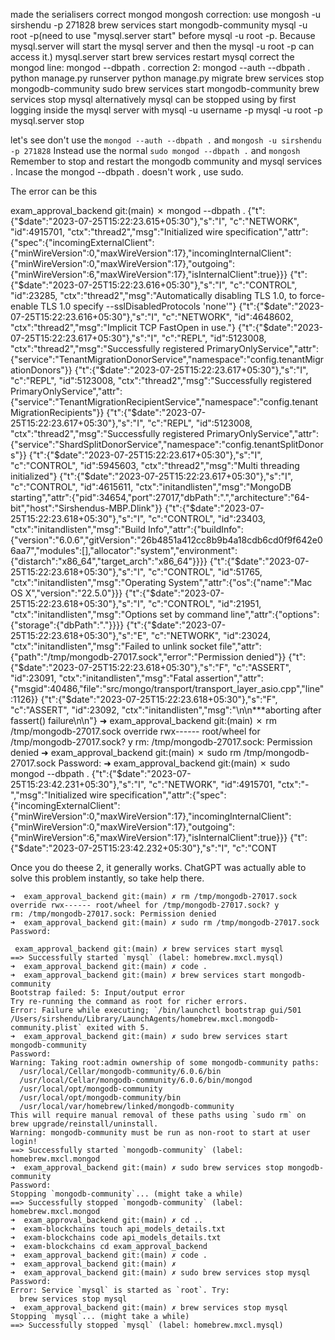 made the serialisers correct
mongod
mongosh
correction: use mongosh -u sirshendu -p 271828
brew services start mongodb-community
mysql -u root -p(need to use "mysql.server start" before mysql -u root -p. Because mysql.server will start the mysql server and then the mysql -u root -p can access it.)
mysql.server start
brew services restart mysql
correct the mongod line: mongod --dbpath .
correction 2: mongod --auth --dbpath .
python manage.py runserver
python manage.py migrate
brew services stop mongodb-community
sudo brew services start mongodb-community
brew services stop mysql
alternatively mysql can be stopped using by first logging inside the mysql server with mysql -u username -p
mysql -u root -p
mysql.server stop


let's see
don't use the ```mongod --auth --dbpath .```  and ```mongosh -u sirshendu -p 271828```
Instead use the normal ```sudo mongod --dbpath .``` and ```mongosh``` 
Remember to stop and restart the mongodb community and mysql services .
Incase the mongod --dbpath . doesn't work , use sudo.

The error can be this 

exam_approval_backend git:(main) ✗ mongod --dbpath .
{"t":{"$date":"2023-07-25T15:22:23.615+05:30"},"s":"I",  "c":"NETWORK",  "id":4915701, "ctx":"thread2","msg":"Initialized wire specification","attr":{"spec":{"incomingExternalClient":{"minWireVersion":0,"maxWireVersion":17},"incomingInternalClient":{"minWireVersion":0,"maxWireVersion":17},"outgoing":{"minWireVersion":6,"maxWireVersion":17},"isInternalClient":true}}}
{"t":{"$date":"2023-07-25T15:22:23.616+05:30"},"s":"I",  "c":"CONTROL",  "id":23285,   "ctx":"thread2","msg":"Automatically disabling TLS 1.0, to force-enable TLS 1.0 specify --sslDisabledProtocols 'none'"}
{"t":{"$date":"2023-07-25T15:22:23.616+05:30"},"s":"I",  "c":"NETWORK",  "id":4648602, "ctx":"thread2","msg":"Implicit TCP FastOpen in use."}
{"t":{"$date":"2023-07-25T15:22:23.617+05:30"},"s":"I",  "c":"REPL",     "id":5123008, "ctx":"thread2","msg":"Successfully registered PrimaryOnlyService","attr":{"service":"TenantMigrationDonorService","namespace":"config.tenantMigrationDonors"}}
{"t":{"$date":"2023-07-25T15:22:23.617+05:30"},"s":"I",  "c":"REPL",     "id":5123008, "ctx":"thread2","msg":"Successfully registered PrimaryOnlyService","attr":{"service":"TenantMigrationRecipientService","namespace":"config.tenantMigrationRecipients"}}
{"t":{"$date":"2023-07-25T15:22:23.617+05:30"},"s":"I",  "c":"REPL",     "id":5123008, "ctx":"thread2","msg":"Successfully registered PrimaryOnlyService","attr":{"service":"ShardSplitDonorService","namespace":"config.tenantSplitDonors"}}
{"t":{"$date":"2023-07-25T15:22:23.617+05:30"},"s":"I",  "c":"CONTROL",  "id":5945603, "ctx":"thread2","msg":"Multi threading initialized"}
{"t":{"$date":"2023-07-25T15:22:23.617+05:30"},"s":"I",  "c":"CONTROL",  "id":4615611, "ctx":"initandlisten","msg":"MongoDB starting","attr":{"pid":34654,"port":27017,"dbPath":".","architecture":"64-bit","host":"Sirshendus-MBP.Dlink"}}
{"t":{"$date":"2023-07-25T15:22:23.618+05:30"},"s":"I",  "c":"CONTROL",  "id":23403,   "ctx":"initandlisten","msg":"Build Info","attr":{"buildInfo":{"version":"6.0.6","gitVersion":"26b4851a412cc8b9b4a18cdb6cd0f9f642e06aa7","modules":[],"allocator":"system","environment":{"distarch":"x86_64","target_arch":"x86_64"}}}}
{"t":{"$date":"2023-07-25T15:22:23.618+05:30"},"s":"I",  "c":"CONTROL",  "id":51765,   "ctx":"initandlisten","msg":"Operating System","attr":{"os":{"name":"Mac OS X","version":"22.5.0"}}}
{"t":{"$date":"2023-07-25T15:22:23.618+05:30"},"s":"I",  "c":"CONTROL",  "id":21951,   "ctx":"initandlisten","msg":"Options set by command line","attr":{"options":{"storage":{"dbPath":"."}}}}
{"t":{"$date":"2023-07-25T15:22:23.618+05:30"},"s":"E",  "c":"NETWORK",  "id":23024,   "ctx":"initandlisten","msg":"Failed to unlink socket file","attr":{"path":"/tmp/mongodb-27017.sock","error":"Permission denied"}}
{"t":{"$date":"2023-07-25T15:22:23.618+05:30"},"s":"F",  "c":"ASSERT",   "id":23091,   "ctx":"initandlisten","msg":"Fatal assertion","attr":{"msgid":40486,"file":"src/mongo/transport/transport_layer_asio.cpp","line":1126}}
{"t":{"$date":"2023-07-25T15:22:23.618+05:30"},"s":"F",  "c":"ASSERT",   "id":23092,   "ctx":"initandlisten","msg":"\n\n***aborting after fassert() failure\n\n"}
➜  exam_approval_backend git:(main) ✗ rm /tmp/mongodb-27017.sock
override rwx------ root/wheel for /tmp/mongodb-27017.sock? y
rm: /tmp/mongodb-27017.sock: Permission denied
➜  exam_approval_backend git:(main) ✗ sudo rm /tmp/mongodb-27017.sock
Password:
➜  exam_approval_backend git:(main) ✗ sudo mongod --dbpath .
{"t":{"$date":"2023-07-25T15:23:42.231+05:30"},"s":"I",  "c":"NETWORK",  "id":4915701, "ctx":"-","msg":"Initialized wire specification","attr":{"spec":{"incomingExternalClient":{"minWireVersion":0,"maxWireVersion":17},"incomingInternalClient":{"minWireVersion":0,"maxWireVersion":17},"outgoing":{"minWireVersion":6,"maxWireVersion":17},"isInternalClient":true}}}
{"t":{"$date":"2023-07-25T15:23:42.232+05:30"},"s":"I",  "c":"CONT


Once you do theese 2, it generally works. ChatGPT was actually able to solve this problem instantly, so take help there. 
```
➜  exam_approval_backend git:(main) ✗ rm /tmp/mongodb-27017.sock
override rwx------ root/wheel for /tmp/mongodb-27017.sock? y
rm: /tmp/mongodb-27017.sock: Permission denied
➜  exam_approval_backend git:(main) ✗ sudo rm /tmp/mongodb-27017.sock
Password:

```



```
 exam_approval_backend git:(main) ✗ brew services start mysql
==> Successfully started `mysql` (label: homebrew.mxcl.mysql)
➜  exam_approval_backend git:(main) ✗ code .
➜  exam_approval_backend git:(main) ✗ brew services start mongodb-community
Bootstrap failed: 5: Input/output error
Try re-running the command as root for richer errors.
Error: Failure while executing; `/bin/launchctl bootstrap gui/501 /Users/sirshendu/Library/LaunchAgents/homebrew.mxcl.mongodb-community.plist` exited with 5.
➜  exam_approval_backend git:(main) ✗ sudo brew services start mongodb-community
Password:
Warning: Taking root:admin ownership of some mongodb-community paths:
  /usr/local/Cellar/mongodb-community/6.0.6/bin
  /usr/local/Cellar/mongodb-community/6.0.6/bin/mongod
  /usr/local/opt/mongodb-community
  /usr/local/opt/mongodb-community/bin
  /usr/local/var/homebrew/linked/mongodb-community
This will require manual removal of these paths using `sudo rm` on
brew upgrade/reinstall/uninstall.
Warning: mongodb-community must be run as non-root to start at user login!
==> Successfully started `mongodb-community` (label: homebrew.mxcl.mongod
➜  exam_approval_backend git:(main) ✗ sudo brew services stop mongodb-community
Password:
Stopping `mongodb-community`... (might take a while)
==> Successfully stopped `mongodb-community` (label: homebrew.mxcl.mongod
➜  exam_approval_backend git:(main) ✗ cd ..
➜  exam-blockchains touch api_models_details.txt
➜  exam-blockchains code api_models_details.txt
➜  exam-blockchains cd exam_approval_backend
➜  exam_approval_backend git:(main) ✗ code .
➜  exam_approval_backend git:(main) ✗
➜  exam_approval_backend git:(main) ✗ sudo brew services stop mysql
Password:
Error: Service `mysql` is started as `root`. Try:
  brew services stop mysql
➜  exam_approval_backend git:(main) ✗ brew services stop mysql
Stopping `mysql`... (might take a while)
==> Successfully stopped `mysql` (label: homebrew.mxcl.mysql)
```
